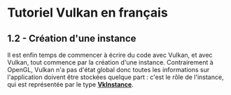 # Tutoriel Vulkan en français
## 1.2 - Création d'une instance

Il est enfin temps de commencer à écrire du code avec Vulkan, et avec Vulkan, tout commence par la création d'une instance. Contrairement à OpenGL, Vulkan n'a pas d'état global donc toutes les informations sur l'application doivent être stockées quelque part : c'est le rôle de l'instance, qui est représentée par le type [**VkInstance**](https://registry.khronos.org/vulkan/specs/1.3-extensions/man/html/VkInstance.html).